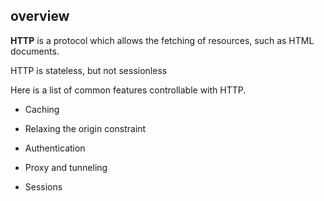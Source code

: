 ## overview
**HTTP** is a protocol which allows the fetching of resources, such as HTML documents.

HTTP is stateless, but not sessionless

Here is a list of common features controllable with HTTP.

* Caching

* Relaxing the origin constraint

* Authentication

* Proxy and tunneling

* Sessions
